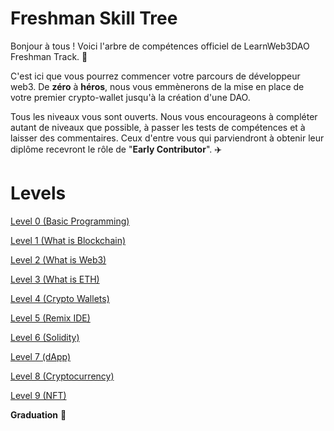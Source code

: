# Freshman Skill Tree

Bonjour à tous ! Voici l'arbre de compétences officiel de LearnWeb3DAO Freshman Track.  🌴

C'est ici que vous pourrez commencer votre parcours de développeur web3. De **zéro** à **héros**, nous vous emmènerons de la mise en place de votre premier crypto-wallet jusqu'à la création d'une DAO.


Tous les niveaux vous sont ouverts. Nous vous encourageons à compléter autant de niveaux que possible, à passer les tests de compétences et à laisser des commentaires. Ceux d'entre vous qui parviendront à obtenir leur diplôme recevront le rôle de "**Early Contributor**". ✈️

# Levels

[Level 0 (Basic Programming)](https://github.com/Kraibonaut/Basic-Programming-French/tree/Kraibonaut-patch-1)

[Level 1 (What is Blockchain)](https://github.com/Kraibonaut/What-is-Blockchain-fr)

[Level 2 (What is Web3)](https://github.com/LearnWeb3DAO/What-is-Web3)

[Level 3 (What is ETH)](https://github.com/LearnWeb3DAO/What-is-ETH)

[Level 4 (Crypto Wallets)](https://github.com/LearnWeb3DAO/Crypto-Wallets)

[Level 5 (Remix IDE)](https://github.com/LearnWeb3DAO/Remix)

[Level 6 (Solidity)](https://github.com/LearnWeb3DAO/Solidity)

[Level 7 (dApp)](https://github.com/LearnWeb3DAO/BasicFrontEndTutorial)

[Level 8 (Cryptocurrency)](https://github.com/LearnWeb3DAO/CryptocurrencyTutorial)

[Level 9 (NFT)](https://github.com/LearnWeb3DAO/NFT-Tutorial)

**Graduation** 🥳
